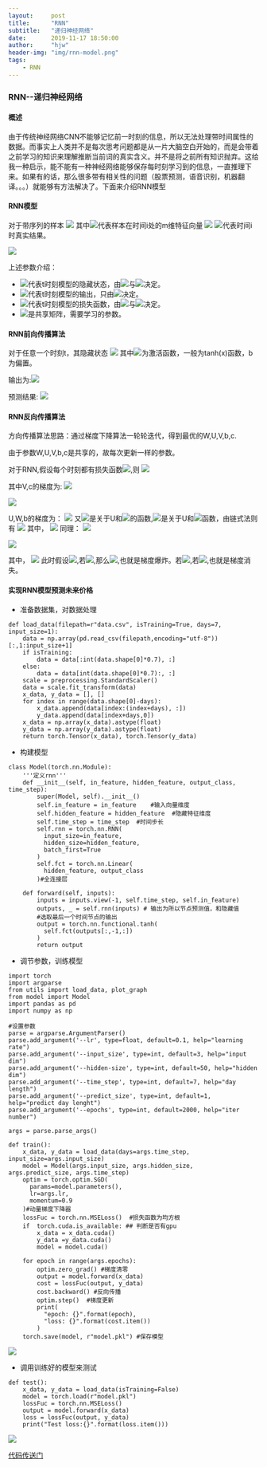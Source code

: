 ```yaml
---
layout:     post
title:      "RNN"
subtitle:   "递归神经网络"
date:       2019-11-17 18:50:00
author:     "hjw"
header-img: "img/rnn-model.png"
tags:
    - RNN
---
```


### RNN--递归神经网络

#### 概述

由于传统神经网络CNN不能够记忆前一时刻的信息，所以无法处理带时间属性的数据。而事实上人类并不是每次思考问题都是从一片大脑空白开始的，而是会带着之前学习的知识来理解推断当前词的真实含义。并不是将之前所有知识抛弃。这给我一种启示，能不能有一种神经网络能够保存每时刻学习到的信息，一直推理下来。如果有的话，那么很多带有相关性的问题（股票预测，语音识别，机器翻译。。。）就能够有方法解决了。下面来介绍RNN模型

#### RNN模型

对于带序列的样本
<img src="http://latex.codecogs.com/gif.latex?X={(x^(1),y^(1)),(x^(2),y^(2),...,x^(n),y^(n))}">
其中<img src="http://latex.codecogs.com/gif.latex?x^(i)">代表样本在时间i处的m维特征向量
<img src="http://latex.codecogs.com/gif.latex?$x^(i)={x_1^(i),x_2^(i),...,x_m^(i)}$">
<img src="http://latex.codecogs.com/gif.latex?y^(i)$">代表时间i时真实结果。

![](/img/rnn-model.png)

上述参数介绍：

+ ![](http://latex.codecogs.com/gif.latex?$h^(t)$)代表t时刻模型的隐藏状态，由<img src="http://latex.codecogs.com/gif.latex?$h^(t-1)$">与<img src="http://latex.codecogs.com/gif.latex?$x^(t)$">决定。
+ <img src="http://latex.codecogs.com/gif.latex?$o^(t)$">代表t时刻模型的输出，只由<img src="http://latex.codecogs.com/gif.latex?$h^(t)$">决定。
+ <img src="http://latex.codecogs.com/gif.latex?$L^(t)$">代表t时刻模型的损失函数，由<img src="http://latex.codecogs.com/gif.latex?$y^(t)$">与<img src="http://latex.codecogs.com/gif.latex?$o^(t)$">决定。
+ <img src="http://latex.codecogs.com/gif.latex?W$,$V$,$U$">是共享矩阵，需要学习的参数。

#### RNN前向传播算法

对于任意一个时刻t，其隐藏状态
<img src="http://latex.codecogs.com/gif.latex?h^(t)=\sigma (Wh^(t-1)+Ux^(t)+b)">
其中<img src="http://latex.codecogs.com/gif.latex?$\sigma$">为激活函数，一般为tanh(x)函数，b为偏置。

输出为:<img src="http://latex.codecogs.com/gif.latex?$o^(t)=Vh^(t)+c$">

预测结果: <img src="http://latex.codecogs.com/gif.latex?y^(t)=softmax(o^(t))">

#### RNN反向传播算法

方向传播算法思路：通过梯度下降算法一轮轮迭代，得到最优的W,U,V,b,c.

由于参数W,U,V,b,c是共享的，故每次更新一样的参数。

对于RNN,假设每个时刻都有损失函数<img src="http://latex.codecogs.com/gif.latex?$L^(t)=-y^(t)log(y^(t))$">,则
<img src="http://latex.codecogs.com/gif.latex?L=\sum_{t=1}^{T}{L^(t)}=\sum_{t=1}^{T}{-y^(t)log(y^(t))}">

其中V,c的梯度为:
<img src="http://latex.codecogs.com/gif.latex?{{\partial{L}}\over{\partial c}}=\sum_{t=1}^{T} {{\partial{L^(t)}}\over {\partial c}}=\sum_{t=1}^{T} {{\partial{L^(t)}}\over{\partial{y^(t)}}}{{\partial{y^(t)}}\over{\partial{c}}}">


<img src="http://latex.codecogs.com/gif.latex?{\partial{L}\over{\partial{V}}}=\sum_{t=1}^{T}{{\partial{L^(t)}}\over{\partial{V}}}=\sum_{t=1}^{T}{{\partial{L^(t)}}\over{\partial{y^(t)}}}{{\partial{y^(t)}\over{\partial{o^(t)}}}}{{\partial{o^(t)}}\over{\partial{V}}}">

U,W,b的梯度为：
<img src="http://latex.codecogs.com/gif.latex?
{{\partial{L}}\over{\partial{U}}}=\sum{{\partial{L^(t)}}\over{y^(t)}}{{\partial{y^(t)}}\over{\partial{o^(t)}}}{{\partial{o^(t)}}\over{{\partial{h^(t)}}}}{{\partial{h^(t)}}\over{\partial{U}}}
">
又<img src="http://latex.codecogs.com/gif.latex?$h^(t)$">是关于U和<img src="http://latex.codecogs.com/gif.latex?$h^(t-1)$">的函数,<img src="http://latex.codecogs.com/gif.latex?$h^(t-1)$">是关于U和<img src="http://latex.codecogs.com/gif.latex?$h^(t-2)$">函数，由链式法则有
<img src="http://latex.codecogs.com/gif.latex?$$
{{\partial{L}}\over{\partial{U}}}=\sum_{t=1}^{T} \sum_{k=1}^{t}{{\partial{L^(t)}}\over{y^(t)}}{{\partial{y^(t)}}\over{\partial{o^(t)}}}{{\partial{o^(t)}}\over{{\partial{h^(t)}}}}{{\partial{h^(t)}}\over{\partial{h^(k)}}}{{\partial{h(k)}\over{\partial{U}}}}
$$">
其中，
<img src="http://latex.codecogs.com/gif.latex?$$
{{\partial{h(t)}}\over{\partial{h(k)}}}=\prod_{i=k+1}^{t}{{\partial{h(i)}}\over{{\partial{h(i-1)}}}}
$$">
同理：
<img src="http://latex.codecogs.com/gif.latex?$$
{{\partial{L}}\over{\partial{W}}}=\sum_{t=1}^{T} \sum_{k=1}^{t}{{\partial{L^(t)}}\over{y^(t)}}{{\partial{y^(t)}}\over{\partial{o^(t)}}}{{\partial{o^(t)}}\over{{\partial{h^(t)}}}}{{\partial{h^(t)}}\over{\partial{h^(k)}}}{{\partial{h(k)}\over{\partial{W}}}}
$$">

<img src="http://latex.codecogs.com/gif.latex?$$
{{\partial{L}}\over{\partial{b}}}=\sum_{t=1}^{T} \sum_{k=1}^{t}{{\partial{L^(t)}}\over{y^(t)}}{{\partial{y^(t)}}\over{\partial{o^(t)}}}{{\partial{o^(t)}}\over{{\partial{h^(t)}}}}{{\partial{h^(t)}}\over{\partial{h^(k)}}}{{\partial{h(k)}\over{\partial{b}}}}
$$">

其中，
<img src="http://latex.codecogs.com/gif.latex?$$
{{\partial{h(t)}}\over{\partial{h(k)}}}=\prod_{i=k+1}^{t}{{\partial{h(i)}}\over{{\partial{h(i-1)}}}}
$$">
此时假设<img src="http://latex.codecogs.com/gif.latex?$ \zeta ={{\partial{h(i)}}\over{{\partial{h(i-1)}}}}$">,若<img src="http://latex.codecogs.com/gif.latex?$\zeta>1$,$t-k \to \infty$">,那么<img src="http://latex.codecogs.com/gif.latex?$\zeta^{t-k}\to\infty$">,也就是梯度爆炸。若<img src="http://latex.codecogs.com/gif.latex?$ \zeta ={{\partial{h(i)}}\over{{\partial{h(i-1)}}}}$">,若<img src="http://latex.codecogs.com/gif.latex?$\zeta<1$,$t-k \to \infty$,那么$\zeta^{t-k}\to0$">,也就是梯度消失。

#### 实现RNN模型预测未来价格

+ 准备数据集，对数据处理

```
def load_data(filepath=r"data.csv", isTraining=True, days=7, input_size=1):
    data = np.array(pd.read_csv(filepath,encoding="utf-8"))[:,1:input_size+1]
    if isTraining:
        data = data[:int(data.shape[0]*0.7), :]
    else:
        data = data[int(data.shape[0]*0.7):, :]
    scale = preprocessing.StandardScaler()
    data = scale.fit_transform(data)
    x_data, y_data = [], []
    for index in range(data.shape[0]-days):
        x_data.append(data[index:(index+days), :])
        y_data.append(data[index+days,0])
    x_data = np.array(x_data).astype(float)
    y_data = np.array(y_data).astype(float)
    return torch.Tensor(x_data), torch.Tensor(y_data)
```

+ 构建模型

```
class Model(torch.nn.Module):
    '''定义rnn'''
    def __init__(self, in_feature, hidden_feature, output_class, time_step):
        super(Model, self).__init__()
        self.in_feature = in_feature    #输入向量维度
        self.hidden_feature = hidden_feature  #隐藏特征维度
        self.time_step = time_step  #时间步长
        self.rnn = torch.nn.RNN(
          input_size=in_feature,
          hidden_size=hidden_feature,
          batch_first=True 
        )
        self.fct = torch.nn.Linear(
          hidden_feature, output_class
        )#全连接层

    def forward(self, inputs):
        inputs = inputs.view(-1, self.time_step, self.in_feature)
        outputs, _ = self.rnn(inputs) # 输出为所以节点预测值，和隐藏值
        #选取最后一个时间节点的输出
        output = torch.nn.functional.tanh(
          self.fct(outputs[:,-1,:])
        )
        return output
```

+ 调节参数，训练模型

```
import torch
import argparse
from utils import load_data, plot_graph
from model import Model
import pandas as pd 
import numpy as np 

#设置参数
parse = argparse.ArgumentParser()
parse.add_argument('--lr', type=float, default=0.1, help="learning rate")
parse.add_argument('--input_size', type=int, default=3, help="input dim")
parse.add_argument('--hidden-size', type=int, default=50, help="hidden dim")
parse.add_argument('--time_step', type=int, default=7, help="day length")
parse.add_argument('--predict_size', type=int, default=1, help="predict day lenght")
parse.add_argument('--epochs', type=int, default=2000, help="iter number")

args = parse.parse_args()

def train():
    x_data, y_data = load_data(days=args.time_step, input_size=args.input_size)
    model = Model(args.input_size, args.hidden_size, args.predict_size, args.time_step)
    optim = torch.optim.SGD(
      params=model.parameters(),
      lr=args.lr,
      momentum=0.9
    )#动量梯度下降器
    lossFuc = torch.nn.MSELoss()  #损失函数为均方根
    if  torch.cuda.is_available: ## 判断是否有gpu
        x_data = x_data.cuda()
        y_data =y_data.cuda()
        model = model.cuda()

    for epoch in range(args.epochs):
        optim.zero_grad() #梯度清零
        output = model.forward(x_data)
        cost = lossFuc(output, y_data)
        cost.backward() #反向传播
        optim.step()  #梯度更新
        print(
          "epoch: {}".format(epoch),
          "loss: {}".format(cost.item())
        )
    torch.save(model, r"model.pkl") #保存模型
```

![](/img/rnn-res.png)

+ 调用训练好的模型来测试

```
def test():
    x_data, y_data = load_data(isTraining=False)
    model = torch.load(r"model.pkl")
    lossFuc = torch.nn.MSELoss()
    output = model.forward(x_data)
    loss = lossFuc(output, y_data)
    print("Test loss:{}".format(loss.item()))
```

![](/img/rnn-test.png)

[代码传送门]( https://github.com/MorningForest/RNN )